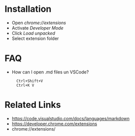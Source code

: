 # Installation

- Open _chrome://extensions_
- Activate _Developer Mode_
- Click _Load unpacked_
- Select extension folder

# FAQ

- How can I open .md files un VSCode?
    
        Ctrl+Shift+V 
        Ctrl+K V

# Related Links

- https://code.visualstudio.com/docs/languages/markdown
- https://developer.chrome.com/extensions
- chrome://extensions/
